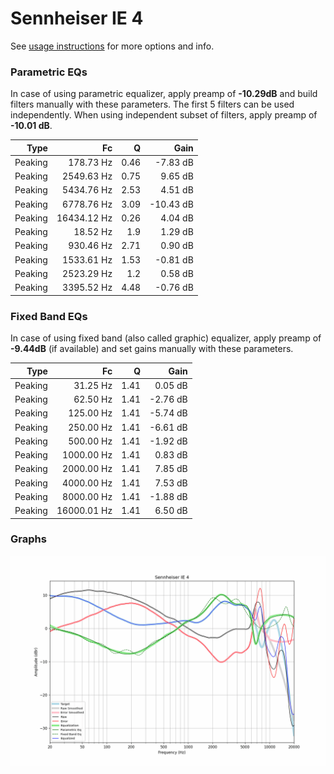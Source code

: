 # Sennheiser IE 4
See [usage instructions](https://github.com/jaakkopasanen/AutoEq#usage) for more options and info.

### Parametric EQs
In case of using parametric equalizer, apply preamp of **-10.29dB** and build filters manually
with these parameters. The first 5 filters can be used independently.
When using independent subset of filters, apply preamp of **-10.01 dB**.

| Type    | Fc          |    Q | Gain      |
|--------:|------------:|-----:|----------:|
| Peaking | 178.73 Hz   | 0.46 | -7.83 dB  |
| Peaking | 2549.63 Hz  | 0.75 | 9.65 dB   |
| Peaking | 5434.76 Hz  | 2.53 | 4.51 dB   |
| Peaking | 6778.76 Hz  | 3.09 | -10.43 dB |
| Peaking | 16434.12 Hz | 0.26 | 4.04 dB   |
| Peaking | 18.52 Hz    | 1.9  | 1.29 dB   |
| Peaking | 930.46 Hz   | 2.71 | 0.90 dB   |
| Peaking | 1533.61 Hz  | 1.53 | -0.81 dB  |
| Peaking | 2523.29 Hz  | 1.2  | 0.58 dB   |
| Peaking | 3395.52 Hz  | 4.48 | -0.76 dB  |

### Fixed Band EQs
In case of using fixed band (also called graphic) equalizer, apply preamp of **-9.44dB**
(if available) and set gains manually with these parameters.

| Type    | Fc          |    Q | Gain     |
|--------:|------------:|-----:|---------:|
| Peaking | 31.25 Hz    | 1.41 | 0.05 dB  |
| Peaking | 62.50 Hz    | 1.41 | -2.76 dB |
| Peaking | 125.00 Hz   | 1.41 | -5.74 dB |
| Peaking | 250.00 Hz   | 1.41 | -6.61 dB |
| Peaking | 500.00 Hz   | 1.41 | -1.92 dB |
| Peaking | 1000.00 Hz  | 1.41 | 0.83 dB  |
| Peaking | 2000.00 Hz  | 1.41 | 7.85 dB  |
| Peaking | 4000.00 Hz  | 1.41 | 7.53 dB  |
| Peaking | 8000.00 Hz  | 1.41 | -1.88 dB |
| Peaking | 16000.01 Hz | 1.41 | 6.50 dB  |

### Graphs
![](./Sennheiser%20IE%204.png)